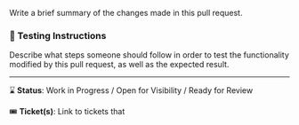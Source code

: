 Write a brief summary of the changes made in this pull request.

### :flashlight: Testing Instructions

Describe what steps someone should follow in order to test the functionality
modified by this pull request, as well as the expected result.

----

:hourglass: **Status**: Work in Progress / Open for Visibility / Ready for Review

:tickets: **Ticket(s)**: Link to tickets that
